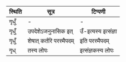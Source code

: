 | स्थिति | सूत्र | टिप्पणी |
| ----- | ------- | ------ |
| गृधुँ | - | - |
| गृधुँ | उपदेशेऽजनुनासिक इत् | उँ-इत्यस्य इत्संज्ञा |
| गृधुँ | शेषात् कर्तरि परस्मैपदम् | इति परस्मैपदम् |
| गृध् | तस्य लोपः | इत्संज्ञकस्य लोपः |

